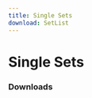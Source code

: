 ```yaml
---
title: Single Sets
download: SetList
---
```


# Single Sets

### Downloads

<GenerateSingleSetDownloads/>